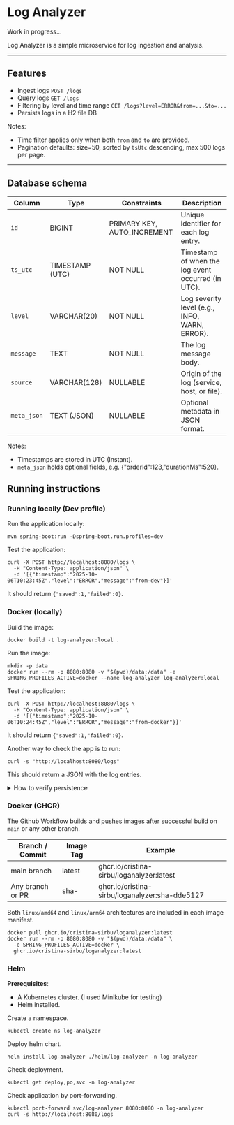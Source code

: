 # Log Analyzer

Work in progress...

Log Analyzer is a simple microservice for log ingestion and analysis.

---
## Features

* Ingest logs `POST /logs`
* Query logs `GET /logs`
* Filtering by level and time range `GET /logs?level=ERROR&from=...&to=...`
* Persists logs in a H2 file DB

Notes:
* Time filter applies only when both `from` and `to` are provided.
* Pagination defaults: size=50, sorted by `tsUtc` descending, max 500 logs per page.

---
## Database schema

| Column      | Type            | Constraints                 | Description                                        |
|-------------|-----------------|-----------------------------|----------------------------------------------------|
| `id`        | BIGINT          | PRIMARY KEY, AUTO_INCREMENT | Unique identifier for each log entry.              |
| `ts_utc`    | TIMESTAMP (UTC) | NOT NULL                    | Timestamp of when the log event occurred (in UTC). |
| `level`     | VARCHAR(20)     | NOT NULL                    | Log severity level (e.g., INFO, WARN, ERROR).      |
| `message`   | TEXT            | NOT NULL                    | The log message body.                              |
| `source`    | VARCHAR(128)    | NULLABLE                    | Origin of the log (service, host, or file).        |
| `meta_json` | TEXT (JSON)     | NULLABLE                    | Optional metadata in JSON format.                  |

Notes:

* Timestamps are stored in UTC (Instant).
* `meta_json` holds optional fields, e.g. {"orderId":123,"durationMs":520}.

## Running instructions

### Running locally (Dev profile)

Run the application locally:
```shell
mvn spring-boot:run -Dspring-boot.run.profiles=dev
```

Test the application:
```shell
curl -X POST http://localhost:8080/logs \
  -H "Content-Type: application/json" \
  -d '[{"timestamp":"2025-10-06T10:23:45Z","level":"ERROR","message":"from-dev"}]'
```
It should return ``{"saved":1,"failed":0}``.

### Docker (locally)

Build the image:
```shell
docker build -t log-analyzer:local .
```

Run the image:
```shell
mkdir -p data
docker run --rm -p 8080:8080 -v "$(pwd)/data:/data" -e SPRING_PROFILES_ACTIVE=docker --name log-analyzer log-analyzer:local
```

Test the application:
```shell
curl -X POST http://localhost:8080/logs \
  -H "Content-Type: application/json" \
  -d '[{"timestamp":"2025-10-06T10:24:45Z","level":"ERROR","message":"from-docker"}]'
```
It should return ``{"saved":1,"failed":0}``.

Another way to check the app is to run:
```shell
curl -s "http://localhost:8080/logs"
```
This should return a JSON with the log entries.

<details>
<summary>How to verify persistence</summary>

To verify if persistence work, stop the container, run it again and check if `GET /logs` returns the same entries:
```shell
docker stop log-analyzer
docker run --rm -p 8080:8080 -v "$(pwd)/data:/data" -e SPRING_PROFILES_ACTIVE=docker --name log-analyzer log-analyzer:local
curl -s "http://localhost:8080/logs"
```
</details>

### Docker (GHCR)

The Github Workflow builds and pushes images after successful build on `main` or any other branch.

| Branch / Commit   | Image Tag      | Example                                        |
|-------------------|----------------|------------------------------------------------|
| main branch       | latest         | ghcr.io/cristina-sirbu/loganalyzer:latest      |
| Any branch or PR	 | sha-<shortsha> | ghcr.io/cristina-sirbu/loganalyzer:sha-dde5127 |

Both `linux/amd64` and `linux/arm64` architectures are included in each image manifest.

```shell
docker pull ghcr.io/cristina-sirbu/loganalyzer:latest
docker run --rm -p 8080:8080 -v "$(pwd)/data:/data" \
  -e SPRING_PROFILES_ACTIVE=docker \
  ghcr.io/cristina-sirbu/loganalyzer:latest
```

### Helm

**Prerequisites**:
* A Kubernetes cluster. (I used Minikube for testing)
* Helm installed.

Create a namespace.
```shell
kubectl create ns log-analyzer
```

Deploy helm chart.
```shell
helm install log-analyzer ./helm/log-analyzer -n log-analyzer
```

Check deployment.
```shell
kubectl get deploy,po,svc -n log-analyzer
```

Check application by port-forwarding.
```shell
kubectl port-forward svc/log-analyzer 8080:8080 -n log-analyzer
curl -s http://localhost:8080/logs
```
